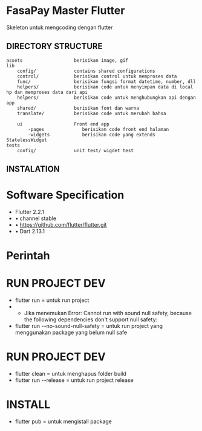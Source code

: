 # FasaPay Master Flutter

Skeleton untuk mengcoding dengan flutter

DIRECTORY STRUCTURE
-------------------

```
assets                   berisikan image, gif
lib
    config/              contains shared configurations
    control/             berisikan control untuk memproses data
    func/                berisikan fungsi format datetime, number, dll
    helpers/             berisikan code untuk menyimpan data di local hp dan memproses data dari api
    helpers/             berisikan code untuk menghubungkan api dengan app
    shared/              berisikan font dan warna
    translate/           berisikan code untuk merubah bahsa

    ui                   Front end app
        -pages              berisikan code front end halaman
        -widgets            berisikan code yang extends StatelessWidget
tests
    config/              unit test/ wigdet test
```

INSTALATION
------------

# Software Specification

- Flutter 2.2.1 
- • channel stable 
- • https://github.com/flutter/flutter.git
- • Dart 2.13.1


# Perintah

# RUN PROJECT DEV
- flutter run = untuk run project
- * Jika menemukan Error: Cannot run with sound null safety, because the following dependencies don't support null safety:
- flutter run --no-sound-null-safety = untuk run project yang menggunakan package yang belum null safe

# RUN PROJECT DEV
- flutter clean = untuk menghapus folder build
- flutter run --release = untuk run project release

# INSTALL
- flutter pub = untuk mengistall package